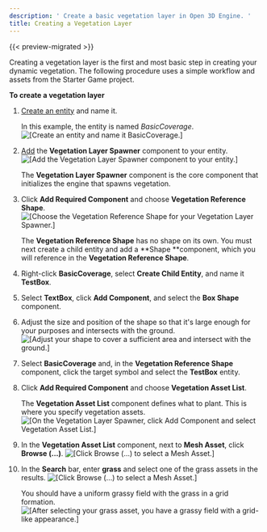 ```yaml
---
description: ' Create a basic vegetation layer in Open 3D Engine. '
title: Creating a Vegetation Layer
---
```


{{< preview-migrated >}}

Creating a vegetation layer is the first and most basic step in creating your dynamic vegetation. The following procedure uses a simple workflow and assets from the Starter Game project.

**To create a vegetation layer**

1. [Create an entity](/docs/userguide/creating-entity.md) and name it.

   In this example, the entity is named *BasicCoverage*.
![\[Create an entity and name it BasicCoverage.\]](/images/user-guide/vegetation/dynamic/create-vegetation-layer-basic-coverage.png)

1. [Add](/docs/userguide/components/working-adding.md) the **Vegetation Layer Spawner** component to your entity.
![\[Add the Vegetation Layer Spawner component to your entity.\]](/images/user-guide/vegetation/dynamic/create-vegetation-layer-layer-spawner.png)

   The **Vegetation Layer Spawner** component is the core component that initializes the engine that spawns vegetation.

1. Click **Add Required Component** and choose **Vegetation Reference Shape**.
![\[Choose the Vegetation Reference Shape for your Vegetation Layer Spawner.\]](/images/user-guide/vegetation/dynamic/create-vegetation-layer-add-shape.png)

   The **Vegetation Reference Shape** has no shape on its own. You must next create a child entity and add a **Shape **component, which you will reference in the **Vegetation Reference Shape**.

1. Right\-click **BasicCoverage**, select **Create Child Entity**, and name it **TestBox**.

1. Select **TextBox**, click **Add Component**, and select the **Box Shape** component.

1. Adjust the size and position of the shape so that it's large enough for your purposes and intersects with the ground.
![\[Adjust your shape to cover a sufficient area and intersect with the ground.\]](/images/user-guide/vegetation/dynamic/create-vegetation-layer-adjust-shape.png)

1. Select **BasicCoverage** and, in the **Vegetation Reference Shape** component, click the target symbol and select the **TestBox** entity.

1. Click **Add Required Component** and choose **Vegetation Asset List**.

   The **Vegetation Asset List** component defines what to plant. This is where you specify vegetation assets.
![\[On the Vegetation Layer Spawner, click Add Component and select Vegetation Asset List.\]](/images/user-guide/vegetation/dynamic/create-vegetation-layer-asset-list.png)

1. In the **Vegetation Asset List** component, next to **Mesh Asset**, click **Browse \(...\)**.
![\[Click Browse (…) to select a Mesh Asset.\]](/images/user-guide/vegetation/dynamic/create-vegetation-layer-browse.png)

1. In the **Search** bar, enter **grass** and select one of the grass assets in the results.
![\[Click Browse (…) to select a Mesh Asset.\]](/images/user-guide/vegetation/dynamic/create-vegetation-layer-asset-grass.png)

   You should have a uniform grassy field with the grass in a grid formation.
![\[After selecting your grass asset, you have a grassy field with a grid-like appearance.\]](/images/user-guide/vegetation/dynamic/create-vegetation-layer-grass-grid.png)
